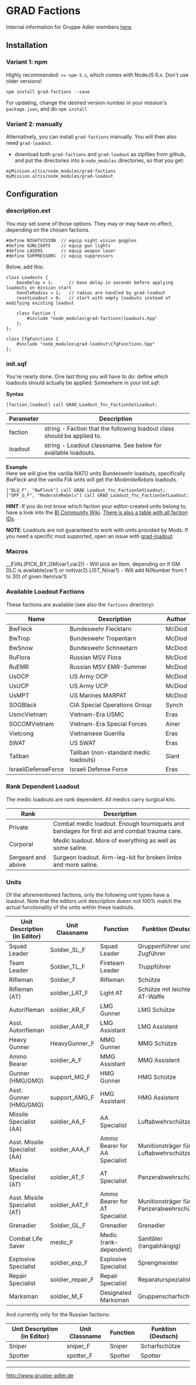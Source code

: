 # GRAD Factions
Internal information for Gruppe Adler members [here](https://forum.gruppe-adler.de/topic/1557/grad-factions-loadout-sammlung).

## Installation

### Variant 1: npm

Highly recommended: `>= npm-3.x`, which comes with NodeJS 6.x. Don't use older versions!

`npm install grad-factions --save`

For updating, change the desired version number in your mission's `package.json`, and do `npm install`

### Variant 2: manually

Alternatively, you can install `grad-factions` manually. You will then also need `grad-loadout`.

* download both  `grad-factions` and `grad-loadout` as zipfiles from github, and put the directories into a `node_modules` directories, so that you get:

```
myMission.altis/node_modules/grad-factions
myMission.altis/node_modules/grad-loadout
```

## Configuration

### description.ext

You *may* set some of those options. They may or may have no effect, depending on the chosen factions.

```
#define NIGHTVISION  // equip night vision goggles
#define GUNLIGHTS    // equip gun lights
#define LASERS       // equip weapon laser
#define SUPPRESSORS  // equip suppressors

```
Below, add this:
```
class Loadouts {
    baseDelay = 1;      // base delay in seconds before applying loadouts on mission start
    handleRadios = 1;   // radios are handled by grad-loadout
    resetLoadout = 0;   // start with empty loadouts instead of modifying existing loadout

	class Faction {
        #include "node_modules\grad-factions\loadouts.hpp"
    };
};

class CfgFunctions {
    #include "node_modules\grad-loadout\CfgFunctions.hpp"
};
```

### init.sqf

You're nearly done. One last thing you will have to do: define which loadouts should actually be applied:
Somewhere in your init.sqf:

**Syntax**  

```
[faction,loadout] call GRAD_Loadout_fnc_FactionSetLoadout;
```

| Parameter | Description                                                             |
|-----------|-------------------------------------------------------------------------|
| faction   | string - Faction that the following loadout class should be applied to. |
| loadout   | string - Loadout classname. See below for available loadouts.           |

**Example**  
Here we will give the vanilla NATO units Bundeswehr loadouts, specifically *BwFleck* and the vanilla FIA units will get the *ModerateRebels* loadouts.

```
["BLU_F", "BwFleck"] call GRAD_Loadout_fnc_FactionSetLoadout;
["OPF_G_F", "ModerateRebels"] call GRAD_Loadout_fnc_FactionSetLoadout;
```

**HINT**: If you do not know which faction your editor-created units belong to, have a look into the [BI Community Wiki](https://community.bistudio.com/wiki/Arma_3_CfgVehicles_WEST). [There is also a table with all faction IDs](https://community.bistudio.com/wiki/faction).

**NOTE**: Loadouts are not guaranteed to work with units provided by Mods. If you need a specific mod supported, open an issue with [grad-loadout](https://github.com/gruppe-adler/grad-loadout).

### Macros
__EVAL(PICK_BY_GM(var1,var2))   - Will pick an Item, depending on if GM DLC is available(var1) or not(var2)
LIST_N(var1)            - Will add N(Number from 1 to 30) of given Item(var1)                  

### Available Loadout Factions
These factions are available (see also the `factions` directory):

| Name                | Description                           | Author |
|---------------------|---------------------------------------|--------|
| BwFleck             | Bundeswehr Flecktarn                  | McDiod |
| BwTrop              | Bundeswehr Tropentarn                 | McDiod |
| BwSnow              | Bundeswehr Schneetarn                 | McDiod |
| RuFlora             | Russian MSV Flora                     | McDiod |
| RuEMR               | Russian MSV EMR-Summer                | McDiod |
| UsOCP               | US Army OCP                           | McDiod |
| UsUCP               | US Army UCP                           | McDiod |
| UsMPT               | US Marines MARPAT                     | McDiod |
| SOGBlack            | CIA Special Operations Group          | Synch  |
| UsmcVietnam         | Vietnam-Era USMC                      | Eras   |
| SOCOMVietnam        | Vietnam-Era Special Forces            | Ainer  |
| Vietcong            | Vietnamese Guerilla                   | Eras   |
| SWAT                | US SWAT                               | Eras   |
| Taliban             | Taliban (non-standard medic loadouts) | Slant  |
| IsraeliDefenseForce | Israeli Defense Force                 | Eras   |

### Rank Dependent Loadout
The medic loadouts are rank dependent. All medics carry surgical kits.

Rank               | Description
-------------------|--------------------------------------------------------------------------------------------
Private            | Combat medic loadout. Enough tourniquets and bandages for first aid and combat trauma care.
Corporal           | Medic loadout. More of everything as well as some saline.
Sergeant and above | Surgeon loadout. Arm-leg-kit for broken limbs and more saline.

### Units

Of the aforementioned factions, only the following unit types have a loadout. Note that the editors unit description doesn not 100% match the actual functionality of the units within these loadouts.


Unit Description (in Editor)  | Unit Classname   | Function                      | Funktion (Deutsch)
------------------------------|------------------|-------------------------------|----------------------------------------
Squad Leader                  | Soldier_SL_F     | Squad Leader                  | Gruppenführer und Zugführer
Team Leader                   | Soldier_TL_F     | Fireteam Leader               | Truppführer
Rifleman                      | Soldier_F        | Rifleman                      | Schütze
Rifleman (AT)                 | soldier_LAT_F    | Light AT                      | Schütze mit leichter AT-Waffe
Autorifleman                  | soldier_AR_F     | LMG Gunner                    | LMG Schütze
Asst. Autorifleman            | soldier_AAR_F    | LMG Assistant                 | LMG Assistent
Heavy Gunner                  | HeavyGunner_F    | MMG Gunner                    | MMG Schütze
Ammo Bearer                   | soldier_A_F      | MMG Assistant                 | MMG Assistent
Gunner (HMG/GMG)              | support_MG_F     | HMG Gunner                    | HMG Schütze
Asst. Gunner (HMG/GMG)        | support_AMG_F    | HMG Assistant                 | HMG Assistent
Missile Specialist (AA)       | soldier_AA_F     | AA Specialist                 | Luftabwehrschütze
Asst. Missile Specialist (AA) | soldier_AAA_F    | Ammo Bearer for AA Specialist | Munitionsträger für Luftabwehrschütze
Missile Specialist (AT)       | soldier_AT_F     | AT Specialist                 | Panzerabwehrschütze
Asst. Missile Specialist (AT) | soldier_AAT_F    | Ammo Bearer for AT Specialist | Munitionsträger für Panzerabwehrschütze
Grenadier                     | Soldier_GL_F     | Grenadier                     | Grenadier
Combat Life Saver             | medic_F          | Medic (rank-dependent)        | Sanitäter (rangabhängig)
Explosive Specialist          | soldier_exp_F    | Explosive Specialist          | Sprengmeister
Repair Specialist             | soldier_repair_F | Repair Specialist             | Reparaturspezialist
Marksman                      | soldier_M_F      | Designated Marksman           | Gruppenscharfschütze

And currently only for the Russian factions:

Unit Description (in Editor) | Unit Classname | Function | Funktion (Deutsch)
-----------------------------|----------------|----------|-------------------
Sniper                       | sniper_F       | Sniper   | Scharfschütze
Spotter                      | spotter_F      | Spotter  | Spotter



--------------------------------------------------------------------------------

http://www.gruppe-adler.de
